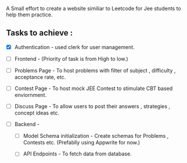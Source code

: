 A Small effort to create a website similiar to Leetcode for Jee students to help them practice. 

## Tasks to achieve : 
- [X] Authentication - used clerk for user management. 
- [ ]  Frontend - (Priority of task is from High to low.)
  - [ ] Problems Page - To host problems with filter of subject , difficulty , acceptance rate, etc.
  - [ ] Contest Page - To host mock JEE Contest to stimulate CBT based enviornment. 
  - [ ] Discuss Page - To allow users to post their answers , strategies , concept ideas etc. 

- [ ] Backend - 
  - [ ] Model Schema initialization - Create schemas for Problems , Contests etc. (Prefablly using Appwrite for now.)
  - [ ] API Endpoints - To fetch data from database. 

